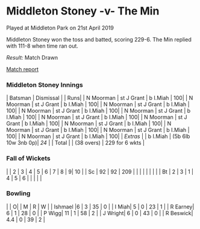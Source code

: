 # Middleton Stoney -v- The Min

Played at Middleton Park on 21st April 2019

Middleton Stoney won the toss and batted, scoring 229-6. The Min replied with 111-8 when time ran out. 

*Result:* Match Drawn

<a href="http://www.middletonstoneycc.co.uk/club-news/2019/mscc-vs-the-min-2019/">Match report</a>

### Middleton Stoney Innings

| Batsman | Dismissal | | Runs|
| N Moorman | st J Grant | b I.Miah | 100|
| N Moorman | st J Grant | b I.Miah | 100|
| N Moorman | st J Grant | b I.Miah | 100|
| N Moorman | st J Grant | b I.Miah | 100|
| N Moorman | st J Grant | b I.Miah | 100|
| N Moorman | st J Grant | b I.Miah | 100|
| N Moorman | st J Grant | b I.Miah | 100|
| N Moorman | st J Grant | b I.Miah | 100|
| N Moorman | st J Grant | b I.Miah | 100|
| N Moorman | st J Grant | b I.Miah | 100|
| N Moorman | st J Grant | b I.Miah | 100|
| *Extras* |  | b I.Miah | (5b 6lb 10w 3nb 0p)| *24* |
| Total | | (38 overs) | 229 for 6 wkts |

### Fall of Wickets

| | 2 | 3 | 4 | 5 | 6 | 7 | 8 | 9| 10 |
| Sc | 92 | 92 | 209 | | | | | | | |
| Bt | 2 | 3 | 1 | 4 | 5 | 6 | | | | |

### Bowling

| | O| | M | R | W |
| Ishmael |6 | 3 | 35 | 0 |
| I Miah| 5 | 0 | 23 | 1 |
| R Earney| 6 | 1 | 28 | 0 |
| P Wigg| 11 | 1 | 58 | 2 |
| J Wright| 6 | 0 | 43 | 0 |
| R Beswick| 4.4 | 0 | 39 | 2 |